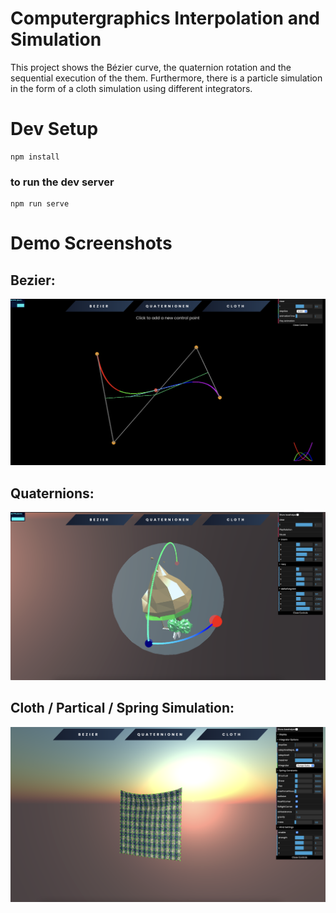 # Computergraphics Interpolation and Simulation

This project shows the Bézier curve, the quaternion rotation and the sequential execution of the them. Furthermore, there is a particle simulation in the form of a cloth simulation using different integrators.

# Dev Setup

```
npm install
```

### to run the dev server

```
npm run serve
```

# Demo Screenshots

## Bezier:

![Bezier](screenshots/bezier.png)

## Quaternions:

![Bezier](screenshots/quaternions.png)

## Cloth / Partical / Spring Simulation:

![Bezier](screenshots/cloth_simulation.png)
